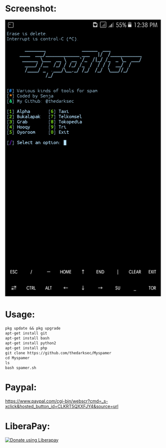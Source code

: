 # Screenshot:
![](./images/Screenshoot.png)
# Usage:
```
pkg update && pkg upgrade
apt-get install git
apt-get install bash
apt-get install python2
apt-get install php
git clone https://github.com/thedarksec/Myspamer
cd Myspamer
ls
bash spamer.sh
```
# Paypal:
https://www.paypal.com/cgi-bin/webscr?cmd=_s-xclick&hosted_button_id=CLKRT5QXXFJY4&source=url
# LiberaPay:
<noscript><a href="https://liberapay.com/thedarksec/donate"><img alt="Donate using Liberapay" src="https://liberapay.com/assets/widgets/donate.svg"></a></noscript>

